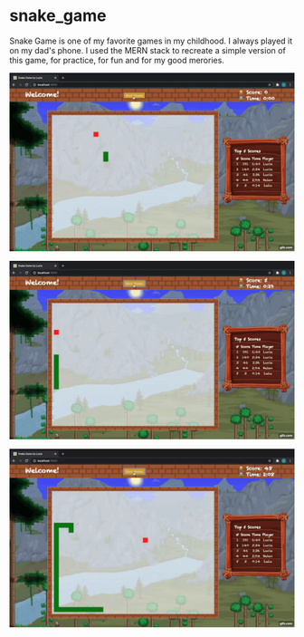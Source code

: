 # snake_game
Snake Game is one of my favorite games in my childhood. I always played it on my dad's phone. I used the MERN stack to recreate a simple version of this game, for practice, for fun and for my good merories. 

<div align="center">
  
![Snake Game Demo](./snake_game_demo_II.gif)

</div>

<div align="center">
  
![Snake Game Demo](./snake_game_demo_III.gif)

</div>

<div align="center">
  
![Snake Game Demo](./snake_game_demo_I.gif)

</div>
